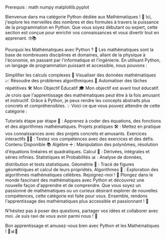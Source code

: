 Prerequis : 
math
numpy
matplotlib.pyplot 

Bienvenue dans ma catégorie Python dédiée aux Mathématiques ! 🎉 Ici, j'explore les merveilles des nombres et des formules à travers la puissance de la programmation en Python. Que vous soyez débutant ou expert, cette section est conçue pour enrichir vos connaissances et vous divertir tout en apprenant. 🤓📚

Pourquoi les Mathématiques avec Python ? 🤔
Les mathématiques sont la base de nombreuses disciplines et domaines, allant de la physique à l'économie, en passant par l'informatique et l'ingénierie. En utilisant Python, un langage de programmation puissant et accessible, nous pouvons :

Simplifier les calculs complexes 🔢
Visualiser des données mathématiques 📈
Résoudre des problèmes algorithmiques 🚀
Automatiser des tâches répétitives 🛠️
Mon Objectif Éducatif 🎓
Mon objectif est avant tout éducatif. Je crois que l'apprentissage des mathématiques peut être à la fois amusant et instructif. Grâce à Python, je peux rendre les concepts abstraits plus concrets et compréhensibles. 💡 Voici ce que vous pouvez attendre de cette catégorie :

Tutoriels étape par étape 📝 : Apprenez à coder des équations, des fonctions et des algorithmes mathématiques.
Projets pratiques 🛠️ : Mettez en pratique vos connaissances avec des projets concrets et amusants.
Exercices interactifs 🤹‍♂️ : Testez vos compétences avec des exercices et des défis.
Contenu Disponible 📚
Algèbre ➗ : Manipulation des polynômes, résolution d'équations linéaires et quadratiques.
Calcul 📏 : Dérivées, intégrales et séries infinies.
Statistiques et Probabilités 📊 : Analyse de données, distribution et tests statistiques.
Géométrie 📐 : Tracé de figures géométriques et calcul de leurs propriétés.
Algorithmes 🧩 : Exploration des algorithmes mathématiques célèbres.
Rejoignez-moi ! 🌟
Plongez dans le monde fascinant des mathématiques avec Python et découvrez une nouvelle façon d'apprendre et de comprendre. Que vous soyez un passionné de mathématiques ou un curieux désirant explorer de nouvelles compétences, cette catégorie est faite pour vous. Ensemble, rendons l'apprentissage des mathématiques plus accessible et passionnant ! 🚀

N'hésitez pas à poser des questions, partager vos idées et collaborer avec moi. Je suis ravi de vous avoir parmi nous ! 🤗

Bon apprentissage et amusez-vous bien avec Python et les Mathématiques ! 🎉📊🐍






